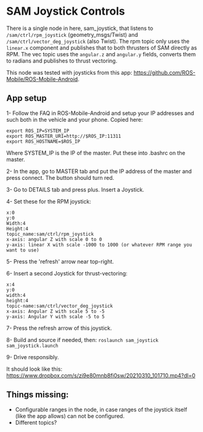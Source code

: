 # SAM Joystick Controls
There is a single node in here, sam_joystick, that listens to `/sam/ctrl/rpm_joystick` (geometry_msgs/Twist) and `/sam/ctrl/vector_deg_joystick` (also Twist). 
The rpm topic only uses the `linear.x` component and publishes that to both thrusters of SAM directly as RPM.
The vec topic uses the `angular.z` and `angular.y` fields, converts them to radians and publishes to thrust vectoring. 

This node was tested with joysticks from this app: https://github.com/ROS-Mobile/ROS-Mobile-Android.

## App setup
1- Follow the FAQ in ROS-Mobile-Android and setup your IP addresses and such both in the vehicle and your phone.
Copied here:
```
export ROS_IP=SYSTEM_IP
export ROS_MASTER_URI=http://$ROS_IP:11311
export ROS_HOSTNAME=$ROS_IP
```
Where SYSTEM_IP is the IP of the master. Put these into .bashrc on the master.

2- In the app, go to MASTER tab and put the IP address of the master and press connect. The button should turn red.

3- Go to DETAILS tab and press plus. Insert a Joystick.

4- Set these for the RPM joystick: 
```
x:0
y:0
Width:4
Height:4
topic_name:sam/ctrl/rpm_joystick
x-axis: angular Z with scale 0 to 0
y-axis: linear X with scale -1000 to 1000 (or whatever RPM range you want to use)
```

5- Press the 'refresh' arrow near top-right.

6- Insert a second Joystick for thrust-vectoring: 
```
x:4
y:0
width:4
height:4
topic-name:sam/ctrl/vector_deg_joystick
x-axis: Angular Z with scale 5 to -5
y-axis: Angular Y with scale -5 to 5
```

7- Press the refresh arrow of this joystick.

8- Build and source if needed, then: `roslaunch sam_joystick sam_joystick.launch`

9- Drive responsibly.


It should look like this: https://www.dropbox.com/s/zi9e80mnb8fi0sw/20210310_101710.mp4?dl=0

## Things missing:
- Configurable ranges in the node, in case ranges of the joystick itself (like the app allows) can not be configured.
- Different topics?
